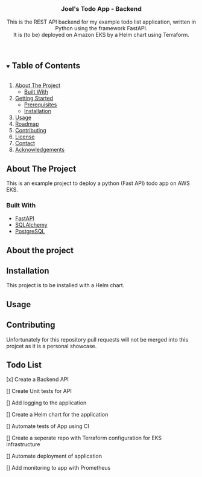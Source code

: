 <!-- PROJECT LOGO -->
<br />

  <h3 align="center">Joel's Todo App - Backend</h3>

  <p align="center">
    This is the REST API backend for my example todo list application, written in Python using the framework FastAPI.
    <br />
    It is (to be) deployed on Amazon EKS by a Helm chart using Terraform.
    <br />
    <br />
  </p>
</p>

<!-- TABLE OF CONTENTS -->
<details open="open">
  <summary><h2 style="display: inline-block">Table of Contents</h2></summary>
  <ol>
    <li>
      <a href="#about-the-project">About The Project</a>
      <ul>
        <li><a href="#built-with">Built With</a></li>
      </ul>
    </li>
    <li>
      <a href="#getting-started">Getting Started</a>
      <ul>
        <li><a href="#prerequisites">Prerequisites</a></li>
        <li><a href="#installation">Installation</a></li>
      </ul>
    </li>
    <li><a href="#usage">Usage</a></li>
    <li><a href="#roadmap">Roadmap</a></li>
    <li><a href="#contributing">Contributing</a></li>
    <li><a href="#license">License</a></li>
    <li><a href="#contact">Contact</a></li>
    <li><a href="#acknowledgements">Acknowledgements</a></li>
  </ol>
</details>


## About The Project

This is an example project to deploy a python (Fast API) todo app on AWS EKS.

### Built With

* [FastAPI](https://github.com/tiangolo/fastapi)
* [SQLAlchemy](https://www.sqlalchemy.org/)
* [PostgreSQL](https://www.postgresql.org/)

## About the project

## Installation

This project is to be installed with a Helm chart.

## Usage


## Contributing

Unfortunately for this repository pull requests will not be merged into this projcet as it is a personal showcase.

## Todo List

[x] Create a Backend API

[] Create Unit tests for API

[] Add logging to the application

[] Create a Helm chart for the application

[] Automate tests of App using CI

[] Create a seperate repo with Terraform configuration for EKS infrastructure

[] Automate deployment of application

[] Add monitoring to app with Prometheus
